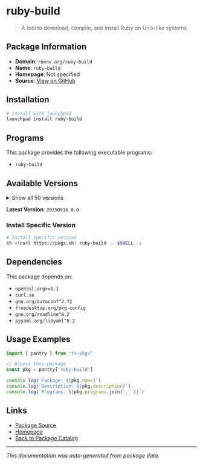# ruby-build

> A tool to download, compile, and install Ruby on Unix-like systems.

## Package Information

- **Domain**: `rbenv.org/ruby-build`
- **Name**: `ruby-build`
- **Homepage**: Not specified
- **Source**: [View on GitHub](https://github.com/pkgxdev/pantry/tree/main/projects/rbenv.org/ruby-build/package.yml)

## Installation

```bash
# Install with launchpad
launchpad install ruby-build
```

## Programs

This package provides the following executable programs:

- `ruby-build`

## Available Versions

<details>
<summary>Show all 50 versions</summary>

- `20250916.0.0`, `20250908.0.0`, `20250829.0.0`, `20250811.0.0`, `20250724.0.0`
- `20250716.0.0`, `20250610.0.0`, `20250529.1.0`, `20250516.0.0`, `20250507.0.0`
- `20250430.0.0`, `20250424.0.0`, `20250418.0.0`, `20250415.0.0`, `20250409.0.0`
- `20250326.0.0`, `20250318.0.0`, `20250215.0.0`, `20250212.0.0`, `20250205.0.0`
- `20250130.0.0`, `20250127.0.0`, `20250121.0.0`, `20250115.0.0`, `20250114.0.0`
- `20241225.2.0`, `20241225.1.0`, `20241225.0.0`, `20241213.0.0`, `20241105.0.0`
- `20241030.0.0`, `20241017.0.0`, `20241007.0.0`, `20240917.0.0`, `20240903.0.0`
- `20240727.0.0`, `20240722.0.0`, `20240709.1.0`, `20240709.0.0`, `20240702.0.0`
- `20240612.0.0`, `20240530.1.0`, `20240530.0.0`, `20240517.0.0`, `20240501.0.0`
- `20240423.0.0`, `20240416.0.0`, `20240319.0.0`, `20240318.0.0`, `20240221.0.0`

</details>

**Latest Version**: `20250916.0.0`

### Install Specific Version

```bash
# Install specific version
sh <(curl https://pkgx.sh) ruby-build -- $SHELL -i
```

## Dependencies

This package depends on:

- `openssl.org>=1.1`
- `curl.se`
- `gnu.org/autoconf^2.72`
- `freedesktop.org/pkg-config`
- `gnu.org/readline^8.2`
- `pyyaml.org/libyaml^0.2`

## Usage Examples

```typescript
import { pantry } from 'ts-pkgx'

// Access this package
const pkg = pantry['ruby-build']

console.log(`Package: ${pkg.name}`)
console.log(`Description: ${pkg.description}`)
console.log(`Programs: ${pkg.programs.join(', ')}`)
```

## Links

- [Package Source](https://github.com/pkgxdev/pantry/tree/main/projects/rbenv.org/ruby-build/package.yml)
- [Homepage](#)
- [Back to Package Catalog](../../../package-catalog.md)

---

*This documentation was auto-generated from package data.*
